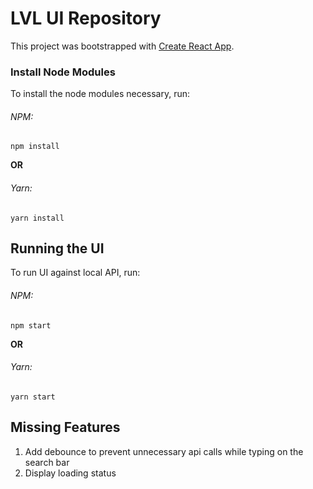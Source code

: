 # LVL UI Repository

This project was bootstrapped with [Create React App](https://github.com/facebook/create-react-app).

### Install Node Modules

To install the node modules necessary, run: 

###### NPM:

```shell
npm install
```

**OR**

###### Yarn:

```shell
yarn install
```

## Running the UI

To run UI against local API, run:

###### NPM:

```shell
npm start
```

**OR**

###### Yarn:

```shell
yarn start
```

## Missing Features

1. Add debounce to prevent unnecessary api calls while typing on the search bar
2. Display loading status
